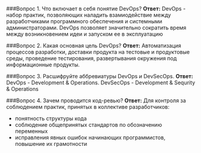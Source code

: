 ###Вопрос 1. Что включает в себя понятие DevOps?
**Ответ:** DevOps - набор практик, позволяющих наладить взамиодействие между разработчиками программного обеспечения и системными администраторами.
DevOps позволяет значительно сократить время между возникновением идеи и запуском ее в эксплуатацию

###Вопрос 2. Какая основная цель DevOps?
**Ответ:** Автоматизация процессов разработки, доставки продукта на тестовые и продуктовые среды, проведение тестирования, развертывания окружения под информационные продукты.

###Вопрос 3. Расшифруйте аббревиатуры DevOps и DevSecOps.
**Ответ:** DevOps - Development & Operations. DevSecOps - Development & Sequrity & Operations

###Вопрос 4. Зачем проводится код-ревью?
**Ответ:** Для контроля за соблюдением практик, принятых в коллективе разработчиков: 
- понятность структуры кода
- соблюдение общепринятых стандартов по обозначению переменных
- исправления явных ошибок начинающих программистов, повышение их грамотности 
